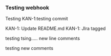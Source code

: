 ### Testing webhook
Testing
KAN-1:testing commit

KAN-1: Update README.md KAN-1: JIra tagged

testing tsing.....
new line comments


testing new comments
